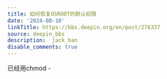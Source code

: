 ```yaml
---
title: 如何恢复OSROOT的默认权限
date: '2024-08-10'
linkTitle: https://bbs.deepin.org/en/post/276337
source: deepin_bbs
description:  jack_ban 
disable_comments: true
---
```

已经用chmod -
